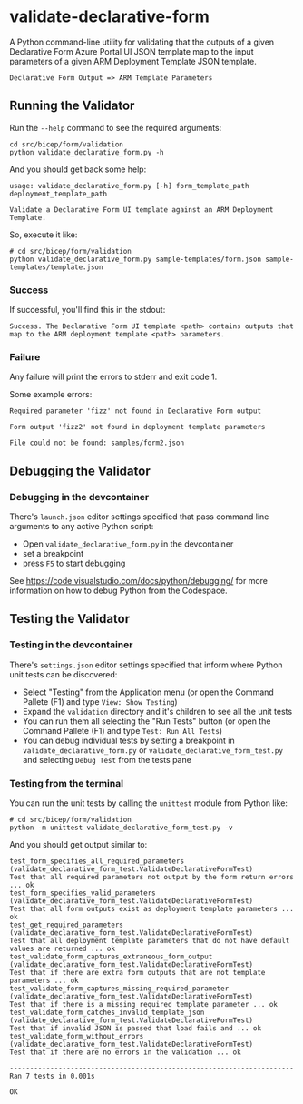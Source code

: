 # validate-declarative-form

A Python command-line utility for validating that the outputs of a given Declarative Form Azure Portal UI JSON template map to the input parameters of a given ARM Deployment Template JSON template.

```plaintext
Declarative Form Output => ARM Template Parameters
```

## Running the Validator

Run the `--help` command to see the required arguments:

```plaintext
cd src/bicep/form/validation
python validate_declarative_form.py -h
```

And you should get back some help:

```plaintext
usage: validate_declarative_form.py [-h] form_template_path deployment_template_path 

Validate a Declarative Form UI template against an ARM Deployment Template.
```

So, execute it like:

```plaintext
# cd src/bicep/form/validation
python validate_declarative_form.py sample-templates/form.json sample-templates/template.json
```

### Success

If successful, you'll find this in the stdout:

```plaintext
Success. The Declarative Form UI template <path> contains outputs that map to the ARM deployment template <path> parameters.
```

### Failure

Any failure will print the errors to stderr and exit code 1.

Some example errors:

```plaintext
Required parameter 'fizz' not found in Declarative Form output
```

```plaintext
Form output 'fizz2' not found in deployment template parameters
```

```plaintext
File could not be found: samples/form2.json
```

## Debugging the Validator

### Debugging in the devcontainer

There's `launch.json` editor settings specified that pass command line arguments to any active Python script:

- Open `validate_declarative_form.py` in the devcontainer
- set a breakpoint
- press `F5` to start debugging

See <https://code.visualstudio.com/docs/python/debugging/> for more information on how to debug Python from the Codespace.

## Testing the Validator

### Testing in the devcontainer

There's `settings.json` editor settings specified that inform where Python unit tests can be discovered:

- Select "Testing" from the Application menu (or open the Command Pallete (F1) and type `View: Show Testing`)
- Expand the `validation` directory and it's children to see all the unit tests
- You can run them all selecting the "Run Tests" button (or open the Command Pallete (F1) and type `Test: Run All Tests`)
- You can debug individual tests by setting a breakpoint in `validate_declarative_form.py` or `validate_declarative_form_test.py` and selecting `Debug Test` from the tests pane

### Testing from the terminal

You can run the unit tests by calling the `unittest` module from Python like:

```plaintext
# cd src/bicep/form/validation
python -m unittest validate_declarative_form_test.py -v
```

And you should get output similar to:

```plaintext
test_form_specifies_all_required_parameters (validate_declarative_form_test.ValidateDeclarativeFormTest)
Test that all required parameters not output by the form return errors ... ok
test_form_specifies_valid_parameters (validate_declarative_form_test.ValidateDeclarativeFormTest)
Test that all form outputs exist as deployment template parameters ... ok
test_get_required_parameters (validate_declarative_form_test.ValidateDeclarativeFormTest)
Test that all deployment template parameters that do not have default values are returned ... ok
test_validate_form_captures_extraneous_form_output (validate_declarative_form_test.ValidateDeclarativeFormTest)
Test that if there are extra form outputs that are not template parameters ... ok
test_validate_form_captures_missing_required_parameter (validate_declarative_form_test.ValidateDeclarativeFormTest)
Test that if there is a missing required template parameter ... ok
test_validate_form_catches_invalid_template_json (validate_declarative_form_test.ValidateDeclarativeFormTest)
Test that if invalid JSON is passed that load fails and ... ok
test_validate_form_without_errors (validate_declarative_form_test.ValidateDeclarativeFormTest)
Test that if there are no errors in the validation ... ok

----------------------------------------------------------------------
Ran 7 tests in 0.001s

OK
```
